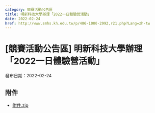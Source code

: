 ```yaml
---
category: 競賽活動公告區
title: 明新科技大學辦理「2022一日體驗營活動」
date: 2022-02-24
href: http://www.smhs.kh.edu.tw/p/406-1000-2992,r21.php?Lang=zh-tw
---
```


# [競賽活動公告區] 明新科技大學辦理「2022一日體驗營活動」

發布日期：2022-02-24



## 附件

- [附件.zip](https://www.smhs.kh.edu.tw/app/index.php?Action=downloadfile&file=WVhSMFlXTm9Memd5TDNCMFlWOHlOek0yWHprNU5USTNPVGhmTmpFMU56a3VlbWx3&fname=DGGGROTSYWQO41XX50LKSWHGRK30OOLKDGUWTSKK4125MLVWKPROVTPOUSSSPKPO)
